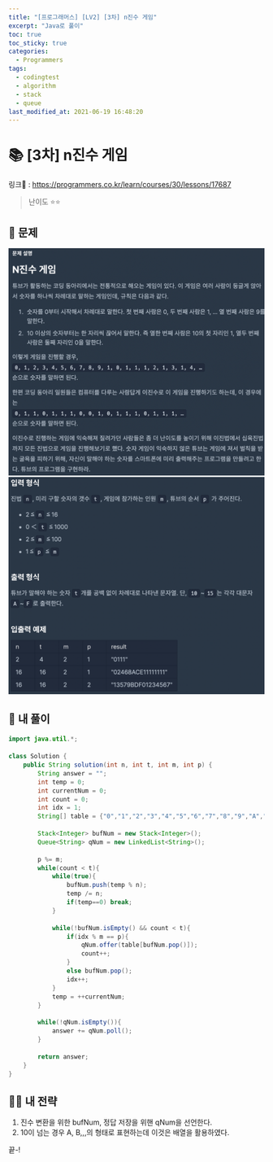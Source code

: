 ```yaml
---
title: "[프로그래머스] [LV2] [3차] n진수 게임"
excerpt: "Java로 풀이"
toc: true
toc_sticky: true
categories:
  - Programmers
tags:
  - codingtest
  - algorithm
  - stack
  - queue
last_modified_at: 2021-06-19 16:48:20
---
```


# 📚 [3차] n진수 게임
  
링크📎 : <https://programmers.co.kr/learn/courses/30/lessons/17687>  
  
>난이도 ⭐️⭐️
  
## 📖 문제    
  
![이미지](/assets/images/Programmers/Lv2/prob32/32-1.png)
![이미지](/assets/images/Programmers/Lv2/prob32/32-2.png)

## 📝 내 풀이  
    
```java  
import java.util.*;

class Solution {
    public String solution(int n, int t, int m, int p) {
        String answer = "";
        int temp = 0;
        int currentNum = 0;
        int count = 0;
        int idx = 1;
        String[] table = {"0","1","2","3","4","5","6","7","8","9","A","B","C","D","E","F"};
        
        Stack<Integer> bufNum = new Stack<Integer>();
        Queue<String> qNum = new LinkedList<String>();
        
        p %= m;
        while(count < t){
            while(true){
                bufNum.push(temp % n);
                temp /= n;
                if(temp==0) break;
            }
            
            while(!bufNum.isEmpty() && count < t){
                if(idx % m == p){
                    qNum.offer(table[bufNum.pop()]);
                    count++;
                }
                else bufNum.pop();
                idx++;
            }
            temp = ++currentNum;
        }
        
        while(!qNum.isEmpty()){
            answer += qNum.poll();
        }
        
        return answer;
    }
}
```
  
## 👊🏻 내 전략
  
1. 진수 변환을 위한 bufNum, 정답 저장을 위핸 qNum을 선언한다.
2. 10이 넘는 경우 A, B,,,의 형태로 표현하는데 이것은 배열을 활용하였다. 
  
끝-!
